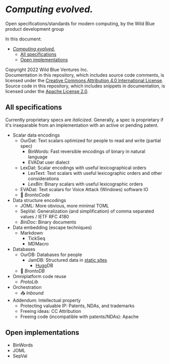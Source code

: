 # *Computing evolved.*
Open specifications/standards for modern computing, by the Wild Blue product development group

In this document:
- [*Computing evolved.*](#computing-evolved)
  - [All specifications](#all-specifications)
  - [Open implementations](#open-implementations)

Copyright 2022 Wild Blue Ventures Inc.  
Documentation in this repository, which includes source code comments, is licensed under the [Creative Commons Attribution 4.0 International License](LICENSE.txt).  
Source code in this repository, which includes snippets in documentation, is licensed under the [Apache License 2.0](CODE%20LICENSE.txt).

## All specifications
Currently proprietary specs are *italicized*. Generally, a spec is proprietary if it's inseparable from an implementation with an active or pending patent.
- Scalar data encodings
  - OurDat: Text scalars optimized for people to read and write (partial spec)
    - BinWords: Fast reversible encodings of binary in natural language
    - EVADat user dialect
  - LexDat: Scalar encodings with useful lexicographical orders
    - LexText: Text scalars with useful lexicographic orders and other considerations
    - *LexBin*: Binary scalars with useful lexicographic orders
  - EVADat: Text scalars for Voice Attack (Windows) software IO
  - 🦕 *BrontoCode*
- Data structure encodings
  - JOML: More obvious, more minimal TOML
  - SepVal: Generalization (and simplification) of comma separated values / IETF RFC 4180
  - *BinDoc*: Binary documents
- Data embedding (escape techniques)
    - Markdown
      - TickSeq
      - MDMacro
- Databases
  - OurDB: Databases for people
    - JamDB: Structured data in [static sites](https://jamstack.org/)
      - [Hugo](https://gohugo.io/)DB
  - 🦕 *BrontoDB*
- Omniplatform code reuse
  - *ProtoLib*
- Orchestration
  - 📥 *Inbound*
- Addendum: Intellectual property
  - Protecting valuable IP: Patents, NDAs, and trademarks
  - Freeing ideas: CC Attribution
  - Freeing code (incompatible with patents/NDAs): Apache

## Open implementations
- BinWords
- JOML
- SepVal